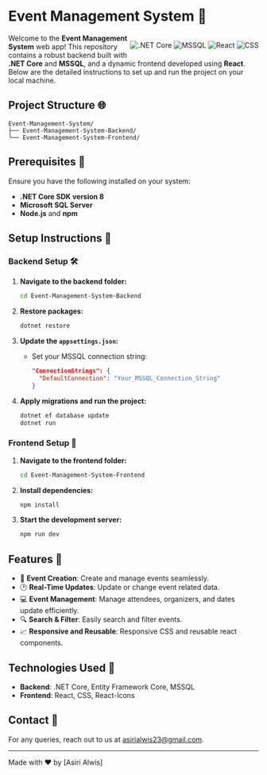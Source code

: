 # Event Management System 🌟 
<div style="float: right;">
  
  ![.NET Core](https://img.shields.io/badge/.NET_Core-512BD4?style=for-the-badge&logo=dotnet&logoColor=white)
  ![MSSQL](https://img.shields.io/badge/MSSQL-CC2927?style=for-the-badge&logo=microsoftsqlserver&logoColor=white)
  ![React](https://img.shields.io/badge/React-61DAFB?style=for-the-badge&logo=react&logoColor=black)
  ![CSS](https://img.shields.io/badge/CSS-2965F1?style=for-the-badge&logo=css3&logoColor=white)
</div>





Welcome to the **Event Management System** web app! This repository contains a robust backend built with **.NET Core** and **MSSQL**, and a dynamic frontend developed using **React**. Below are the detailed instructions to set up and run the project on your local machine.

## Project Structure 🌐

```
Event-Management-System/
├── Event-Management-System-Backend/
└── Event-Management-System-Frontend/
```

## Prerequisites 📜

Ensure you have the following installed on your system:

- **.NET Core SDK version 8**
- **Microsoft SQL Server**
- **Node.js** and **npm**

## Setup Instructions 🌄

### Backend Setup 🛠️

1. **Navigate to the backend folder:**
   ```bash
   cd Event-Management-System-Backend
   ```

2. **Restore packages:**
   ```bash
   dotnet restore
   ```

3. **Update the `appsettings.json`:**
   - Set your MSSQL connection string:
     ```json
     "ConnectionStrings": {
       "DefaultConnection": "Your_MSSQL_Connection_String"
     }
     ```

4. **Apply migrations and run the project:**
   ```bash
   dotnet ef database update
   dotnet run
   ```

### Frontend Setup 🌄

1. **Navigate to the frontend folder:**
   ```bash
   cd Event-Management-System-Frontend
   ```

2. **Install dependencies:**
   ```bash
   npm install
   ```

3. **Start the development server:**
   ```bash
   npm run dev
   ```

## Features 🚀

- 📅 **Event Creation**: Create and manage events seamlessly.
- 🕑 **Real-Time Updates**: Update or change event related data.
- 💻 **Event Management**: Manage attendees, organizers, and dates update efficiently.
- 🔍 **Search & Filter**: Easily search and filter events.
- 📈 **Responsive and Reusable**: Responsive CSS and reusable react components.

## Technologies Used 🔧

- **Backend**: .NET Core, Entity Framework Core, MSSQL
- **Frontend**: React, CSS, React-Icons



## Contact 📧

For any queries, reach out to us at [asirialwis23@gmail.com](mailto:asirialwis23@gmail.com).

---

Made with ❤️ by [Asiri Alwis]

